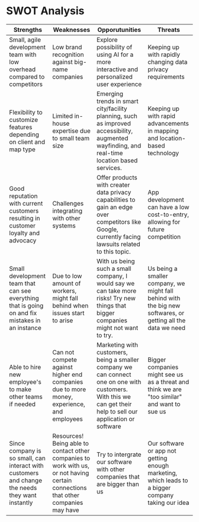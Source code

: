 # SWOT Analysis

| Strengths | Weaknesses | Opporutunities | Threats |
| -- | -- | -- | -- |
| Small, agile development team with low overhead compared to competitors | Low brand recognition against big-name companies | Explore possibility of using AI for a more interactive and personalized user experience |  Keeping up with rapidly changing data privacy requirements |
| Flexibility to customize features depending on client and map type | Limited in-house expertise due to small team size | Emerging trends in smart city/facility planning, such as improved accessibility, augmented wayfinding, and real-time location based services. | Keeping up with rapid advancements in mapping and location-based technology |
| Good reputation with current customers resulting in customer loyalty and advocacy | Challenges integrating with other systems | Offer products with creater data privacy capabilities to gain an edge over competitors like Google, currently facing lawsuits related to this topic. | App development can have a low cost-to-entry, allowing for future competition |
| Small development team that can see everything that is going on and fix mistakes in an instance | Due to low amount of workers, might fall behind when issues start to arise | With us being such a small company, I would say we can take more risks! Try new things that bigger companies might not want to try. | Us being a smaller company, we might fall behind with the big new softwares, or getting all the data we need |
| Able to hire new employee's to make other teams if needed | Can not compete against higher end companies due to more money, experience, and employees | Marketing with customers, being a smaller company we can connect one on one with customers. With this we can get their help to sell our application or software | Bigger companies might see us as a threat and think we are "too similar" and want to sue us |
| Since company is so small, can interact with customers and change the needs they want instantly | Resources! Being able to contact other companies to work with us, or not having certain connections that other companies may have | Try to intergrate our software with other companies that are bigger than us | Our software or app not getting enough marketing, which leads to a bigger company taking our idea |